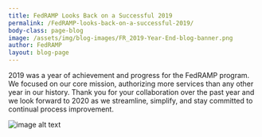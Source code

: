 ```yaml
---
title: FedRAMP Looks Back on a Successful 2019
permalink: /FedRAMP-looks-back-on-a-successful-2019/
body-class: page-blog
image: /assets/img/blog-images/FR_2019-Year-End-blog-banner.png
author: FedRAMP
layout: blog-page
---
```


2019 was a year of achievement and progress for the FedRAMP program. We focused on our core mission, authorizing more services than any other year in our history. Thank you for your collaboration over the past year and we look forward to 2020 as we streamline, simplify, and stay committed to continual process improvement.

![image alt text]({{site.baseurl}}/assets/img/FR_2019-Year-End-Infographic.png)
